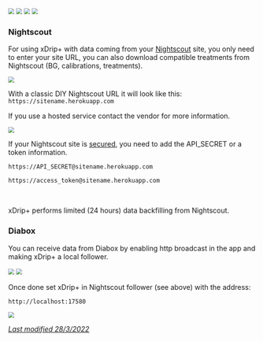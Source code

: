 <img src="../../images/hamburger_menu.png" style="zoom:75%;" />  
<img src="../../images/M-S.png" style="zoom:75%;" />  
<img src="../../images/M-S-HDS.png" style="zoom:75%;" />  
<img src="../images/M-S-HDSlistJ.png" style="zoom:75%;" />

### Nightscout

For using xDrip+ with data coming from your [Nightscout](https://nightscout.github.io/) site, you only need to enter your site URL, you can also download compatible treatments from Nightscout (BG, calibrations, treatments).

<img src="../images/M-S-HDS-NSF.png" style="zoom:75%;" />

With a classic DIY Nightscout URL it will look like this: `https://sitename.herokuapp.com`

If you use a hosted service contact the vendor for more information.

<img src="../images/M-S-HDS-NSURL.png" style="zoom:75%;" />

If your Nightscout site is [secured](https://nightscout.github.io/nightscout/security/), you need to add the API_SECRET or a token information.

`https://API_SECRET@sitename.herokuapp.com`

`https://access_token@sitename.herokuapp.com`

</br>

xDrip+ performs limited (24 hours) data backfilling from Nightscout.

### Diabox

You can receive data from Diabox by enabling http broadcast in the app and making xDrip+ a local follower.

<img src="../images/Diabox1.png" style="zoom:75%;" />

<img src="../images/Diabox2.png" style="zoom:75%;" />

Once done set xDrip+ in Nightscout follower (see above) with the address:

`http://localhost:17580`

<img src="../images/Diabox3.png" style="zoom:75%;" />

</br>

[*Last modified 28/3/2022*](https://github.com/NightscoutFoundation/xDrip/releases/tag/2022.03.27)
